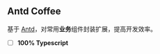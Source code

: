 ## Antd Coffee

基于 [Antd](https://github.com/ant-design/ant-design)，对常用**业务**组件封装扩展，提高开发效率。

- [ ] **100% Typescript**

